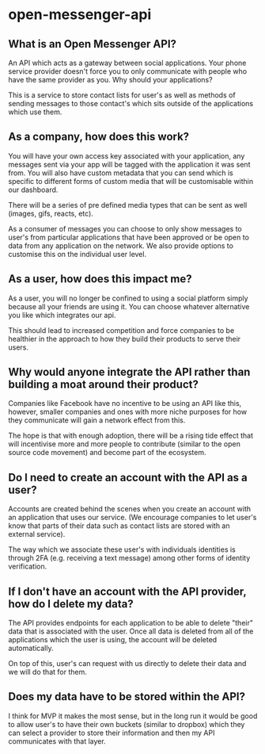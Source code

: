 # open-messenger-api

## What is an Open Messenger API?
An API which acts as a gateway between social applications. Your phone service provider doesn't force you to only communicate with people who have the same provider as you. Why should your applications?

This is a service to store contact lists for user's as well as methods of sending messages to those contact's which sits outside of the applications which use them.

## As a company, how does this work?
You will have your own access key associated with your application, any messages sent via your app will be tagged with the application it was sent from. You will also have custom metadata that you can send which is specific to different forms of custom media that will be customisable within our dashboard.

There will be a series of pre defined media types that can be sent as well (images, gifs, reacts, etc).

As a consumer of messages you can choose to only show messages to user's from particular applications that have been approved or be open to data from any application on the network. We also provide options to customise this on the individual user level.

## As a user, how does this impact me?
As a user, you will no longer be confined to using a social platform simply because all your friends are using it. You can choose whatever alternative you like which integrates our api.

This should lead to increased competition and force companies to be healthier in the approach to how they build their products to serve their users.

## Why would anyone integrate the API rather than building a moat around their product?
Companies like Facebook have no incentive to be using an API like this, however, smaller companies and ones with more niche purposes for how they communicate will gain a network effect from this.

The hope is that with enough adoption, there will be a rising tide effect that will incentivise more and more people to contribute (similar to the open source code movement) and become part of the ecosystem.

## Do I need to create an account with the API as a user?
Accounts are created behind the scenes when you create an account with an application that uses our service. (We encourage companies to let user's know that parts of their data such as contact lists are stored with an external service).

The way which we associate these user's with individuals identities is through 2FA (e.g. receiving a text message) among other forms of identity verification.

## If I don't have an account with the API provider, how do I delete my data?
The API provides endpoints for each application to be able to delete "their" data that is associated with the user. Once all data is deleted from all of the applications which the user is using, the account will be deleted automatically.

On top of this, user's can request with us directly to delete their data and we will do that for them.

## Does my data have to be stored within the API?
I think for MVP it makes the most sense, but in the long run it would be good to allow user's to have their own buckets (similar to dropbox) which they can select a provider to store their information and then my API communicates with that layer.
